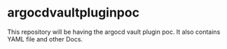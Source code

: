 # argocdvaultpluginpoc
This repository will be having the argocd vault plugin poc. It also contains YAML file and other Docs.
